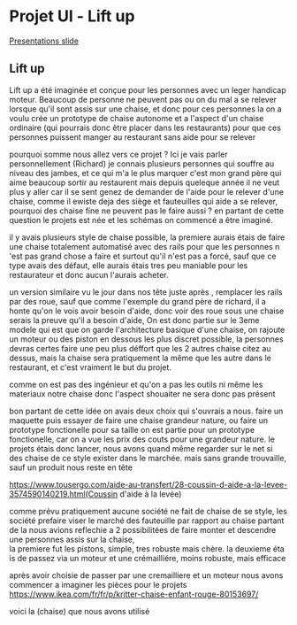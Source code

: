 __Projet Ul - Lift up__
====================

[Presentations slide](https://docs.google.com/presentation/d/1F90I4jqLM0xJeXBUU_vE5x2pX4bnX4WyPgPFGB-84LE/edit?usp=sharing)

Lift up
--------

Lift up a été imaginée et conçue pour les personnes avec un leger handicap moteur. Beaucoup de personne ne peuvent pas ou on du mal a se relever lorsque qu'il sont assis sur une chaise, et donc pour ces personnes la on a voulu crée un prototype de chaise autonome et a l'aspect d'un chaise ordinaire (qui pourrais donc être placer dans les restaurants) pour que ces personnes puissent manger au restaurant sans aide pour se relever

pourquoi somme nous allez vers ce projet ? Ici je vais parler personnellement (Richard) je connais plusieurs personnes qui souffre au niveau des jambes, et ce qui m'a le plus marquer c'est mon grand père qui aime beaucoup sortir au restaurent mais depuis queleque année il ne veut plus y aller car il se sent genez de demander de l'aide pour le relever d'une chaise, comme il ewiste deja des siège et fauteuilles qui aide a se relever, pourquoi des chaise fine ne peuvent pas le faire aussi ? en partant de cette question le projets est née et les schémas on commencé a être imaginé.

il y avais plusieurs style de chaise possible, la premiere aurais étais de faire une chaise totalement automatisé avec des rails pour que les personnes n 'est pas grand chose a faire et surtout qu'il n'est pas a forcé, sauf que ce type avais des défaut, elle aurais étais tres peu maniable pour les restaurateur et donc aucun l'aurais acheter.

un version similaire vu le jour dans nos tête juste après , remplacer les rails par des roue, sauf que comme l'exemple du grand père de richard, il a honte qu'on le vois avoir besoin d'aide, donc voir des roue sous une chaise serais la preuve qu'il a besoin d'aide, On est donc partie sur le 3eme modele qui est que on garde l'architecture basique d'une chaise, on rajoute un moteur ou des piston en dessous les plus discret possible, la personnes devras certes faire une peu plus déffort que les 2 autres chaise citez au dessus, mais la chaise sera pratiquement la même que les autre dans le restaurant, et c'est vraiment le but du projet.

comme on est pas des ingénieur et qu'on a pas les outils ni même les materiaux notre chaise donc l'aspect shouaiter ne sera donc pas présent

bon partant de cette idée on avais deux choix qui s'ouvrais a nous.
faire un maquette puis essayer de faire une chaise grandeur nature, ou faire un prototype fonctionelle pour sa taille
on est partie pour un prototype fonctionelle, car on a vue les prix des couts pour une grandeur nature. 
le projets étais donc lancer, nous avons quand même regarder sur le net si des chaise de ce style exister dans le marchée. mais sans grande trouvaille, sauf un produit nous reste en tête 

<foutre un lien vers le site>
  
https://www.tousergo.com/aide-au-transfert/28-coussin-d-aide-a-la-levee-3574590140219.html(Coussin d'aide à la levée)

<foutre un lien vers le site>

comme prévu pratiquement aucune société ne fait de chaise de se style, les société prefaire viser le marché des fauteuille par rapport au chaise
partant de la nous avions reflechie a 2 possibilitées de faire monter et descendre une personnes assis sur la chaise,  
la premiere fut les pistons, simple, tres robuste mais chère. 
la deuxieme éta	is de passez via un moteur et une crémailliére, moins robuste, mais efficace

après avoir choisie de passer par une cremailliere et un moteur nous avons commencer a imaginer les pièces pour le projets
<lien vers la chaise>
https://www.ikea.com/fr/fr/p/kritter-chaise-enfant-rouge-80153697/

voici la (chaise<mettre le lien sur ce mot>) que nous avons utilisé
<lien vers la chaise>

